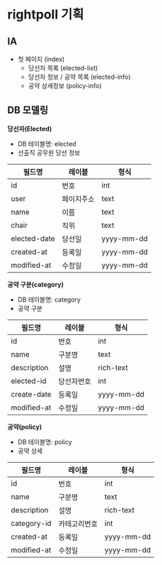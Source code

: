# rightpoll 기획

## IA

* 첫 페이지 (index)
  * 당선자 목록 (elected-list)
  * 당선자 정보 / 공약 목록 (elected-info)
  * 공약 상세정보 (policy-info)

## DB 모델링

**당선자(Elected)**

* DB 테이블명: elected
* 선출직 공무원 당선 정보

필드명|레이블|형식
---|---|---
id|번호|int
user|페이지주소|text
name|이름|text
chair|직위|text
elected-date|당선일|yyyy-mm-dd
created-at|등록일|yyyy-mm-dd
modified-at|수정일|yyyy-mm-dd

**공약 구분(category)**

* DB 테이블명: category
* 공약 구분

필드명|레이블|형식
---|---|---
id|번호|int
name|구분명|text
description|설명|rich-text
elected-id|당선자번호|int
create-date|등록일|yyyy-mm-dd
modified-at|수정일|yyyy-mm-dd

**공약(policy)**

* DB 테이블명: policy
* 공약 상세

필드명|레이블|형식
---|---|---
id|번호|int
name|구분명|text
description|설명|rich-text
category-id|카테고리번호|int
created-at|등록일|yyyy-mm-dd
modified-at|수정일|yyyy-mm-dd
